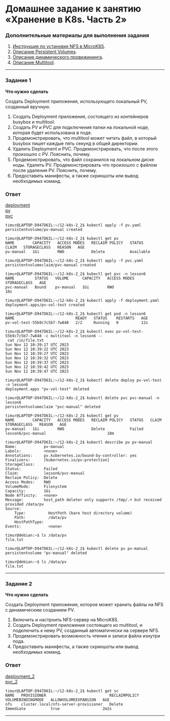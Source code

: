 # Домашнее задание к занятию «Хранение в K8s. Часть 2»


### Дополнительные материалы для выполнения задания

1. [Инструкция по установке NFS в MicroK8S](https://microk8s.io/docs/nfs). 
2. [Описание Persistent Volumes](https://kubernetes.io/docs/concepts/storage/persistent-volumes/). 
3. [Описание динамического провижининга](https://kubernetes.io/docs/concepts/storage/dynamic-provisioning/). 
4. [Описание Multitool](https://github.com/wbitt/Network-MultiTool).

------

### Задание 1

**Что нужно сделать**

Создать Deployment приложения, использующего локальный PV, созданный вручную.

1. Создать Deployment приложения, состоящего из контейнеров busybox и multitool.
2. Создать PV и PVC для подключения папки на локальной ноде, которая будет использована в поде.
3. Продемонстрировать, что multitool может читать файл, в который busybox пишет каждые пять секунд в общей директории. 
4. Удалить Deployment и PVC. Продемонстрировать, что после этого произошло с PV. Пояснить, почему.
5. Продемонстрировать, что файл сохранился на локальном диске ноды. Удалить PV.  Продемонстрировать что произошло с файлом после удаления PV. Пояснить, почему.
5. Предоставить манифесты, а также скриншоты или вывод необходимых команд.

### Ответ
[deployment](deployment.yaml)  
[pv](pv.yaml)  
[pvc](pvc.yaml)  

```
timur@LAPTOP-D947D6IL:~/12-k8s-2_2$ kubectl apply -f pv.yaml
persistentvolume/pv-manual created

timur@LAPTOP-D947D6IL:~/12-k8s-2_2$ kubectl get pv
NAME        CAPACITY   ACCESS MODES   RECLAIM POLICY   STATUS      CLAIM   STORAGECLASS   REASON   AGE
pv-manual   1Gi        RWO            Delete           Available

timur@LAPTOP-D947D6IL:~/12-k8s-2_2$ kubectl apply -f pvc.yaml
persistentvolumeclaim/pvc-manual created

timur@LAPTOP-D947D6IL:~/12-k8s-2_2$ kubectl get pvc -n lesson6
NAME         STATUS   VOLUME      CAPACITY   ACCESS MODES   STORAGECLASS   AGE
pvc-manual   Bound    pv-manual   1Gi        RWO                           10s

timur@LAPTOP-D947D6IL:~/12-k8s-2_2$ kubectl apply -f deployment.yaml
deployment.apps/pv-vol-test created

timur@LAPTOP-D947D6IL:~/12-k8s-2_2$ kubectl get pod -n lesson6
NAME                           READY   STATUS    RESTARTS   AGE
pv-vol-test-55b9c7c5b7-7w848   2/2     Running   0          12s

timur@LAPTOP-D947D6IL:~/12-k8s-2_2$ kubectl exec pv-vol-test-55b9c7c5b7-7w848 -c multitool -n lesson6 --
 cat /in/file.txt
Sun Nov 12 10:39:17 UTC 2023
Sun Nov 12 10:39:22 UTC 2023
Sun Nov 12 10:39:27 UTC 2023
Sun Nov 12 10:39:32 UTC 2023
Sun Nov 12 10:39:37 UTC 2023
Sun Nov 12 10:39:42 UTC 2023
Sun Nov 12 10:39:47 UTC 2023

timur@LAPTOP-D947D6IL:~/12-k8s-2_2$ kubectl delete deploy pv-vol-test -n lesson6
deployment.apps "pv-vol-test" deleted

timur@LAPTOP-D947D6IL:~/12-k8s-2_2$ kubectl delete pvc pvc-manual -n lesson6
persistentvolumeclaim "pvc-manual" deleted

timur@LAPTOP-D947D6IL:~/12-k8s-2_2$ kubectl get pv
NAME        CAPACITY   ACCESS MODES   RECLAIM POLICY   STATUS   CLAIM                STORAGECLASS   REASON   AGE
pv-manual   1Gi        RWO            Delete           Failed   lesson6/pvc-manual                           18m

timur@LAPTOP-D947D6IL:~/12-k8s-2_2$ kubectl describe pv pv-manual
Name:            pv-manual
Labels:          <none>
Annotations:     pv.kubernetes.io/bound-by-controller: yes
Finalizers:      [kubernetes.io/pv-protection]
StorageClass:
Status:          Failed
Claim:           lesson6/pvc-manual
Reclaim Policy:  Delete
Access Modes:    RWO
VolumeMode:      Filesystem
Capacity:        1Gi
Node Affinity:   <none>
Message:         host_path deleter only supports /tmp/.+ but received provided /data/pv
Source:
    Type:          HostPath (bare host directory volume)
    Path:          /data/pv
    HostPathType:
Events:            <none>

timur@debian:~$ ls /data/pv
file.txt

timur@LAPTOP-D947D6IL:~/12-k8s-2_2$ kubectl delete pv pv-manual
persistentvolume "pv-manual" deleted

timur@debian:~$ ls /data/pv
file.txt

```

------

### Задание 2

**Что нужно сделать**

Создать Deployment приложения, которое может хранить файлы на NFS с динамическим созданием PV.

1. Включить и настроить NFS-сервер на MicroK8S.
2. Создать Deployment приложения состоящего из multitool, и подключить к нему PV, созданный автоматически на сервере NFS.
3. Продемонстрировать возможность чтения и записи файла изнутри пода. 
4. Предоставить манифесты, а также скриншоты или вывод необходимых команд.

### Ответ

[deployment_2](deployment_2.yaml)  
[pvc_2](pvc_2.yaml)  

```
timur@LAPTOP-D947D6IL:~/12-k8s-2_2$ kubectl get sc
NAME   PROVISIONER                            RECLAIMPOLICY   VOLUMEBINDINGMODE   ALLOWVOLUMEEXPANSION   AGE
nfs    cluster.local/nfs-server-provisioner   Delete          Immediate           true                   2m2s
```

------


